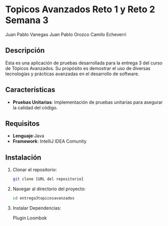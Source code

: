 # Topicos Avanzados Reto 1 y Reto 2 Semana 3
Juan Pablo Vanegas
Juan Pablo Orozco
Camilo Echeverri

## Descripción
Esta es una aplicación de pruebas desarrollada para la entrega 3 del curso de Tópicos Avanzados. Su propósito es demostrar el uso de diversas tecnologías y prácticas avanzadas en el desarrollo de software.

## Características
- **Pruebas Unitarias**: Implementación de pruebas unitarias para asegurar la calidad del código.
## Requisitos
- **Lenguaje**:Java
- **Framework**: IntelliJ IDEA Comunity

## Instalación
1. Clonar el repositorio:
    ```bash
    git clone [URL del repositorio]
    ```
2. Navegar al directorio del proyecto:
    ```bash
    cd entrega3topicosavanzados
    ```
3. Instalar Dependencias:

   Plugin Loombok

